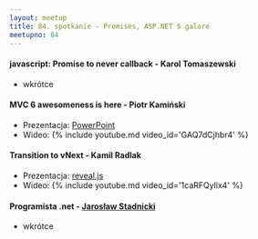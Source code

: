 ```yaml
---
layout: meetup
title: 84. spotkanie - Promises, ASP.NET 5 galore
meetupno: 84
---
```


#### javascript: Promise to never callback - Karol Tomaszewski
* wkrótce

#### MVC 6 awesomeness is here - Piotr Kamiński
* Prezentacja: [PowerPoint](/assets/MVC6_Piotr_Kamiński_2.0.pptx)
* Wideo: {% include youtube.md video_id='GAQ7dCjhbr4' %}

#### Transition to vNext - Kamil Radlak
* Prezentacja: [reveal.js](/assets/vnext)
* Wideo: {% include youtube.md video_id='1caRFQyllx4' %}

#### Programista .net - [Jarosław Stadnicki](http://twitter.com/j_stadnicki)
* wkrótce
